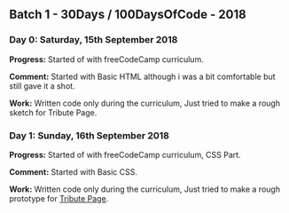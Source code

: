 ## Batch 1 - 30Days / 100DaysOfCode - 2018

### Day 0: Saturday, 15th September 2018

  **Progress:** Started of with freeCodeCamp curriculum.
  
  **Comment:** Started with Basic HTML although i was a bit comfortable but still gave it a shot.
  
  **Work:** Written code only during the curriculum, Just tried to make a rough sketch for Tribute Page.
  
  
### Day 1: Sunday, 16th September 2018

  **Progress:** Started of with freeCodeCamp curriculum, CSS Part.
  
  **Comment:** Started with Basic CSS.
  
  **Work:** Written code only during the curriculum, Just tried to make a rough prototype for [Tribute Page](https://github.com/mkhalid-s/100DaysOfCode/tree/master/ResponsiveWebDesignProjects/TributePage).
  
  
